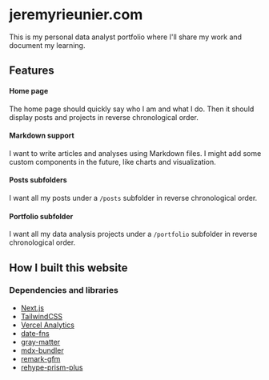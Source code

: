 # jeremyrieunier.com
This is my personal data analyst portfolio where I'll share my work and document my learning.

## Features
#### Home page
The home page should quickly say who I am and what I do. Then it should display posts and projects in reverse chronological order.

#### Markdown support
I want to write articles and analyses using Markdown files. I might add some custom components in the future, like charts and visualization.

#### Posts subfolders
I want all my posts under a `/posts` subfolder in reverse chronological order.

#### Portfolio subfolder
I want all my data analysis projects under a `/portfolio` subfolder in reverse chronological order.

## How I built this website
### Dependencies and libraries
- [Next.js](https://nextjs.org/)
- [TailwindCSS](https://tailwindcss.com/)
- [Vercel Analytics](https://github.com/vercel/analytics)
- [date-fns](https://date-fns.org/)
- [gray-matter](https://github.com/jonschlinkert/gray-matter)
- [mdx-bundler](https://github.com/kentcdodds/mdx-bundler)
- [remark-gfm](https://github.com/remarkjs/remark-gfm)
- [rehype-prism-plus](https://github.com/timlrx/rehype-prism-plus)
